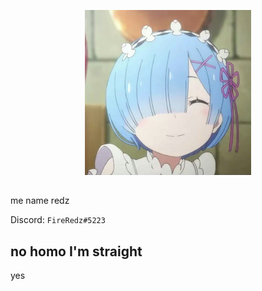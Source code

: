 
<p align="center">
  <img src="https://raw.githubusercontent.com/FireRedz/FireRedz/master/rem.png" alt="rem">
</p>

##
me name redz

Discord: `FireRedz#5223`

## no homo I'm straight
yes
